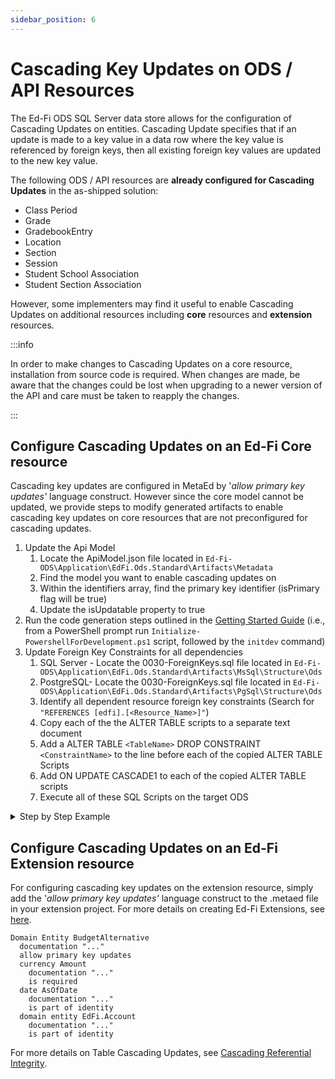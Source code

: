 ```yaml
---
sidebar_position: 6
---
```


# Cascading Key Updates on ODS / API Resources

The Ed-Fi ODS SQL Server data store allows for the configuration of Cascading
Updates on entities. Cascading Update specifies that if an update is made to a
key value in a data row where the key value is referenced by foreign keys, then
all existing foreign key values are updated to the new key value.

The following ODS / API resources are **already configured for Cascading
Updates** in the as-shipped solution:

* Class Period
* Grade
* GradebookEntry
* Location
* Section
* Session
* Student School Association
* Student Section Association

However, some implementers may find it useful to enable Cascading Updates on
additional resources including **core** resources and **extension** resources.

:::info

In order to make changes to Cascading Updates on a core resource, installation
from source code is required. When changes are made, be aware that the changes
could be lost when upgrading to a newer version of the API and care must be
taken to reapply the changes.

:::

## Configure Cascading Updates on an Ed-Fi Core resource

Cascading key updates are configured in MetaEd by '_allow primary key updates'_
language construct. However since the core model cannot be updated, we provide
steps to modify generated artifacts to enable cascading key updates on core
resources that are not preconfigured for cascading updates.  

1. Update the Api Model
    1. Locate the ApiModel.json file located in
       `Ed-Fi-ODS\Application\EdFi.Ods.Standard\Artifacts\Metadata`
    2. Find the model you want to enable cascading updates on
    3. Within the identifiers array, find the primary key identifier (isPrimary
        flag will be true)
    4. Update the isUpdatable property to true
2. Run the code generation steps outlined in the [Getting Started
    Guide](../getting-started) (i.e., from a PowerShell prompt
    run `Initialize-PowershellForDevelopment.ps1` script, followed by
    the `initdev` command)
3. Update Foreign Key Constraints for all dependencies
    1. SQL Server - Locate the 0030-ForeignKeys.sql file located in
       `Ed-Fi-ODS\Application\EdFi.Ods.Standard\Artifacts\MsSql\Structure\Ods`
    2. PostgreSQL- Locate the 0030-ForeignKeys.sql file located in
       `Ed-Fi-ODS\Application\EdFi.Ods.Standard\Artifacts\PgSql\Structure\Ods`
    3. Identify all dependent resource foreign key constraints (Search for
        `"REFERENCES [edfi].[<Resource_Name>]"`)
    4. Copy each of the the ALTER TABLE scripts to a separate text document
    5. Add a ALTER TABLE `<TableName>` DROP CONSTRAINT `<ConstraintName>` to the
        line before each of the copied ALTER TABLE Scripts
    6. Add ON UPDATE CASCADE1 to each of the copied ALTER TABLE scripts
    7. Execute all of these SQL Scripts on the target ODS

<details>
<summary>Step by Step Example</summary>

Here is an example scenario to demonstrate the steps needed to update a Core
resource. We will use the Account core resource as an example of a resource to
enable cascading updates on. Note that the default behavior of the Account
resource is not configured for cascading natural key updates via the PUT method,
as shown in the Open API specification (SwaggerUI):

> "Additionally, this API resource is not configured for cascading natural key
> updates. Natural key values for this resource cannot be changed using PUT
> operation and will not be modified in the database, and so recommendation is
> to use POST as that supports upsert behavior."

We can modify this behavior by updating the **APIModel.json** file. Locate the
Account resource you want to update. Then, within the identifiers array, find
the primary key identifier and update the isUpdatable property to true.

```json
{
  "identifiers": [
    {
      "identifierName": "Account_PK",
      "identifyPropertNames": [
        "AccountIdentifier",
        "EducationOrganizationId",
        "FiscalYear"
      ],
      "isPrimary": true,
      "isUpdatable": true,
      "constraintNames": {
        "sqlServer": "Account_PK",
        "postgreSql": "Account_PK"
      }
    }
  ]
}
```

Run the code generation steps outlined in the [Getting Started
Guide](https://edfi.atlassian.net/wiki/display/ODSAPIS3V60/Getting+Started+-+Source+Code+Installation) (i.e.,
from a PowerShell prompt run `Initialize-PowershellForDevelopment.ps1` script,
followed by the `initdev` command). At this point, the API would allow for
natural key cascading updates, but database is not set to support the cascading
updates yet. We need to update the foreign key constraints that dependencies of
Account have on the target ODS.

<details>
<summary>Click for scripts</summary>

```sql
ALTER TABLE [edfi].[AccountAccountCode] DROP CONSTRAINT [FK_AccountAccountCode_Account]
ALTER TABLE [edfi].[AccountAccountCode] WITH CHECK ADD CONSTRAINT [FK_AccountAccountCode_Account] FOREIGN KEY ([AccountIdentifier], [EducationOrganizationId], [FiscalYear])
REFERENCES [edfi].[Account] ([AccountIdentifier], [EducationOrganizationId], [FiscalYear])
ON UPDATE CASCADE
ON DELETE CASCADE

ALTER TABLE [edfi].[Actual] DROP [FK_Actual_Account]
ALTER TABLE [edfi].[Actual] WITH CHECK ADD CONSTRAINT [FK_Actual_Account] FOREIGN KEY ([AccountIdentifier], [EducationOrganizationId], [FiscalYear])
REFERENCES [edfi].[Account] ([AccountIdentifier], [EducationOrganizationId], [FiscalYear])
ON UPDATE CASCADE

ALTER TABLE [edfi].[Budget] DROP CONSTRAINT [FK_Budget_Account]
ALTER TABLE [edfi].[Budget] WITH CHECK ADD CONSTRAINT [FK_Budget_Account] FOREIGN KEY ([AccountIdentifier], [EducationOrganizationId], [FiscalYear])
REFERENCES [edfi].[Account] ([AccountIdentifier], [EducationOrganizationId], [FiscalYear])
ON UPDATE CASCADE

ALTER TABLE [edfi].[ContractedStaff] DROP CONSTRAINT [FK_ContractedStaff_Account]
ALTER TABLE [edfi].[ContractedStaff] WITH CHECK ADD CONSTRAINT [FK_ContractedStaff_Account] FOREIGN KEY ([AccountIdentifier], [EducationOrganizationId], [FiscalYear])
REFERENCES [edfi].[Account] ([AccountIdentifier], [EducationOrganizationId], [FiscalYear])
ON UPDATE CASCADE

ALTER TABLE [edfi].[Payroll] DROP CONSTRAINT [FK_Payroll_Account]
ALTER TABLE [edfi].[Payroll] WITH CHECK ADD CONSTRAINT [FK_Payroll_Account] FOREIGN KEY ([AccountIdentifier], [EducationOrganizationId], [FiscalYear])
REFERENCES [edfi].[Account] ([AccountIdentifier], [EducationOrganizationId], [FiscalYear])

ALTER TABLE [budgetextension].[BudgetAlternative] DROP CONSTRAINT [FK_BudgetAlternative_Account]
ALTER TABLE [budgetextension].[BudgetAlternative] WITH CHECK ADD CONSTRAINT [FK_BudgetAlternative_Account] FOREIGN KEY ([AccountIdentifier], [EducationOrganizationId], [FiscalYear])
REFERENCES [edfi].[Account] ([AccountIdentifier], [EducationOrganizationId], [FiscalYear])
ON UPDATE CASCADE
```

</details>

</details>

## Configure Cascading Updates on an Ed-Fi Extension resource

For configuring cascading key updates on the extension resource, simply add the
'_allow primary key updates'_ language construct to the .metaed file in your
extension project. For more details on creating Ed-Fi Extensions, see
[here](../how-to-guides/how-to-extend-the-ed-fi-ods-api-alternative-education-program-example.md).

```none
Domain Entity BudgetAlternative
  documentation "..."
  allow primary key updates
  currency Amount
    documentation "..."
    is required
  date AsOfDate
    documentation "..."
    is part of identity
  domain entity EdFi.Account
    documentation "..."
    is part of identity
```

For more details on Table Cascading Updates, see [Cascading Referential
Integrity](https://learn.microsoft.com/en-us/sql/relational-databases/tables/primary-and-foreign-key-constraints?view=sql-server-ver16#cascading-referential-integrity).
